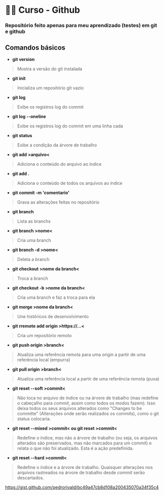 # :man_technologist: Curso - Github
### Repositório feito apenas para meu aprendizado (testes) em git e github

## Comandos básicos

* **git version**
>Mostra a versão do git instalada

* **git init**
>Inicializa um repositório git vazio

* **git log**
>Exibe os registros log do commit

* **git log --oneline**
>Exibe os registros log do commit em uma linha cada

* **git status**
>Exibe a condição da árvore de trabalho

* **git add >arquivo<**
>Adiciona o conteúdo do arquivo ao índice

* **git add .**
>Adiciona o conteúdo de todos os arquivos ao índice

* **git commit -m 'comentario'**
>Grava as alterações feitas no repositório

* **git branch**
>Lista as branchs

* **git branch >nome<**
>Cria uma branch

* **git branch -d >nome<**
>Deleta a branch

* **git checkout >nome da branch<**
>Troca a branch

* **git checkout -b >nome da branch<**
>Cria uma branch e faz a troca para ela

* **git merge >nome da branch<**
>Une históricos de desenvolvimento

* **git rremote add origin >https://...<**
>Cria um repositório remoto

* **git push origin >branch<**
>Atualiza uma referência remota para uma origin a partir de uma referência local (empurra)

* **git pull origin >branch<**
>Atualiza uma referência local a partir de uma referência remota (puxa)

* **git reset --soft >commit<**
>Não toca no arquivo de índice ou na árvore de trabalho (mas redefine o cabeçalho para _commit_, assim como todos os modos fazem). Isso deixa todos os seus arquivos alterados como "Changes to be committe" (Alterações onde serão realizados os commits), como o git status colocaria.

* **git reset --mixed >commit< ou git reset >commit<**
>Redefine o índice, mas não a árvore de trabalho (ou seja, os arquivos alterados são preservados, mas não marcados para um commit) e relata o que não foi atualizado. Esta é a ação predefinida.

* **git reset --hard >commit<**
>Redefine o índice e a árvore de trabalho. Quaisquer alterações nos arquivos rastreados na árvore de trabalho desde _commit_ serão descartados.

https://gist.github.com/pedrorivald/bc49a47cb8d108a200435070a34f35c4
